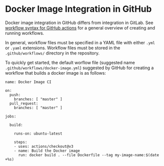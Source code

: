 # Docker Image Integration in GitHub

Docker image integration in GitHub differs from integration in GitLab.  See [workflow syntax for GitHub actions](https://docs.github.com/en/actions/using-workflows/workflow-syntax-for-github-actions) for a general overview of creating and running workflows.

In general, workflow files must be specified in a YAML file with either `.yml` or `.yaml` extensions.  Workflow files must be stored in the `.github/workflows/` directory in the repository.

To quickly get started, the default worflow file (suggested name `.github/workflows/docker-image.yml`) suggested by GitHub for creating a workflow that builds a docker image is as follows:

```
name: Docker Image CI

on:
  push:
    branches: [ "master" ]
  pull_request:
    branches: [ "master" ]

jobs:

  build:

    runs-on: ubuntu-latest

    steps:
    - uses: actions/checkout@v3
    - name: Build the Docker image
      run: docker build . --file Dockerfile --tag my-image-name:$(date +%s)

```
